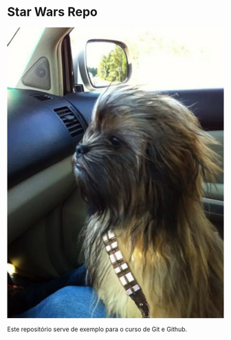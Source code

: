 # Star Wars Repo

![UUURRRGH AAARGH UUUURGH](./chew-bark-a-photo-u1.webp)

Este repositório serve de exemplo para o curso de Git e Github.